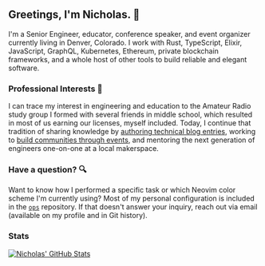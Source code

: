 ## Greetings, I'm Nicholas. :wave:

I'm a Senior Engineer, educator, conference speaker, and event organizer
currently living in Denver, Colorado. I work with Rust, TypeScript, Elixir,
JavaScript, GraphQL, Kubernetes, Ethereum, private blockchain frameworks, and a whole host of other tools to build reliable and
elegant software.

### Professional Interests :briefcase:

I can trace my interest in engineering and education to the Amateur Radio study
group I formed with several friends in middle school, which resulted in most of
us earning our licenses, myself included. Today, I continue that tradition of
sharing knowledge by [authoring technical blog
entries](https://www.secretfader.com), working to [build communities through
events](https://www.cogoldrust.com), and mentoring the next generation of
engineers one-on-one at a local makerspace.

### Have a question? :mag:

Want to know how I performed a specific task or which Neovim color scheme I'm
currently using? Most of my personal configuration is included in the
[`ops`](https://github.com/secretfader/ops) repository. If that doesn't answer
your inquiry, reach out via email (available on my profile and in Git history).

### Stats

[![Nicholas' GitHub Stats](https://github-readme-stats.vercel.app/api?username=secretfader)](https://github.com/secretfader)

